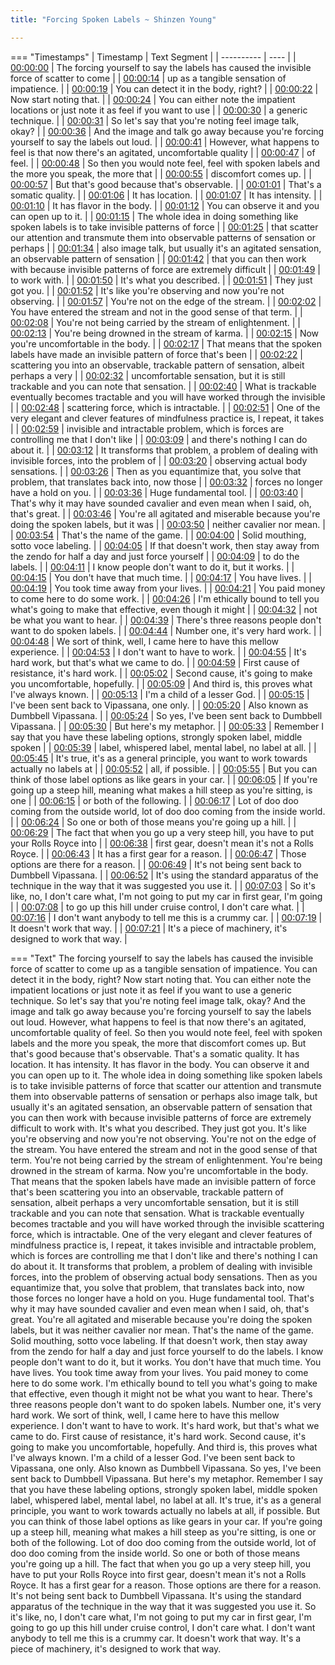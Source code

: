 ```yaml
---
title: "Forcing Spoken Labels ~ Shinzen Young"

---
```

=== "Timestamps"
    | Timestamp | Text Segment |
    | ---------- | ----  |
    | [00:00:00](https://www.youtube.com/watch?v=cRPfi_Bw1pQ&t=0) |  The forcing yourself to say the labels has caused the invisible force of scatter to come |
    | [00:00:14](https://www.youtube.com/watch?v=cRPfi_Bw1pQ&t=14) |  up as a tangible sensation of impatience. |
    | [00:00:19](https://www.youtube.com/watch?v=cRPfi_Bw1pQ&t=19) |  You can detect it in the body, right? |
    | [00:00:22](https://www.youtube.com/watch?v=cRPfi_Bw1pQ&t=22) |  Now start noting that. |
    | [00:00:24](https://www.youtube.com/watch?v=cRPfi_Bw1pQ&t=24) |  You can either note the impatient locations or just note it as feel if you want to use |
    | [00:00:30](https://www.youtube.com/watch?v=cRPfi_Bw1pQ&t=30) |  a generic technique. |
    | [00:00:31](https://www.youtube.com/watch?v=cRPfi_Bw1pQ&t=31) |  So let's say that you're noting feel image talk, okay? |
    | [00:00:36](https://www.youtube.com/watch?v=cRPfi_Bw1pQ&t=36) |  And the image and talk go away because you're forcing yourself to say the labels out loud. |
    | [00:00:41](https://www.youtube.com/watch?v=cRPfi_Bw1pQ&t=41) |  However, what happens to feel is that now there's an agitated, uncomfortable quality |
    | [00:00:47](https://www.youtube.com/watch?v=cRPfi_Bw1pQ&t=47) |  of feel. |
    | [00:00:48](https://www.youtube.com/watch?v=cRPfi_Bw1pQ&t=48) |  So then you would note feel, feel with spoken labels and the more you speak, the more that |
    | [00:00:55](https://www.youtube.com/watch?v=cRPfi_Bw1pQ&t=55) |  discomfort comes up. |
    | [00:00:57](https://www.youtube.com/watch?v=cRPfi_Bw1pQ&t=57) |  But that's good because that's observable. |
    | [00:01:01](https://www.youtube.com/watch?v=cRPfi_Bw1pQ&t=61) |  That's a somatic quality. |
    | [00:01:06](https://www.youtube.com/watch?v=cRPfi_Bw1pQ&t=66) |  It has location. |
    | [00:01:07](https://www.youtube.com/watch?v=cRPfi_Bw1pQ&t=67) |  It has intensity. |
    | [00:01:10](https://www.youtube.com/watch?v=cRPfi_Bw1pQ&t=70) |  It has flavor in the body. |
    | [00:01:12](https://www.youtube.com/watch?v=cRPfi_Bw1pQ&t=72) |  You can observe it and you can open up to it. |
    | [00:01:15](https://www.youtube.com/watch?v=cRPfi_Bw1pQ&t=75) |  The whole idea in doing something like spoken labels is to take invisible patterns of force |
    | [00:01:25](https://www.youtube.com/watch?v=cRPfi_Bw1pQ&t=85) |  that scatter our attention and transmute them into observable patterns of sensation or perhaps |
    | [00:01:34](https://www.youtube.com/watch?v=cRPfi_Bw1pQ&t=94) |  also image talk, but usually it's an agitated sensation, an observable pattern of sensation |
    | [00:01:42](https://www.youtube.com/watch?v=cRPfi_Bw1pQ&t=102) |  that you can then work with because invisible patterns of force are extremely difficult |
    | [00:01:49](https://www.youtube.com/watch?v=cRPfi_Bw1pQ&t=109) |  to work with. |
    | [00:01:50](https://www.youtube.com/watch?v=cRPfi_Bw1pQ&t=110) |  It's what you described. |
    | [00:01:51](https://www.youtube.com/watch?v=cRPfi_Bw1pQ&t=111) |  They just got you. |
    | [00:01:52](https://www.youtube.com/watch?v=cRPfi_Bw1pQ&t=112) |  It's like you're observing and now you're not observing. |
    | [00:01:57](https://www.youtube.com/watch?v=cRPfi_Bw1pQ&t=117) |  You're not on the edge of the stream. |
    | [00:02:02](https://www.youtube.com/watch?v=cRPfi_Bw1pQ&t=122) |  You have entered the stream and not in the good sense of that term. |
    | [00:02:08](https://www.youtube.com/watch?v=cRPfi_Bw1pQ&t=128) |  You're not being carried by the stream of enlightenment. |
    | [00:02:13](https://www.youtube.com/watch?v=cRPfi_Bw1pQ&t=133) |  You're being drowned in the stream of karma. |
    | [00:02:15](https://www.youtube.com/watch?v=cRPfi_Bw1pQ&t=135) |  Now you're uncomfortable in the body. |
    | [00:02:17](https://www.youtube.com/watch?v=cRPfi_Bw1pQ&t=137) |  That means that the spoken labels have made an invisible pattern of force that's been |
    | [00:02:22](https://www.youtube.com/watch?v=cRPfi_Bw1pQ&t=142) |  scattering you into an observable, trackable pattern of sensation, albeit perhaps a very |
    | [00:02:32](https://www.youtube.com/watch?v=cRPfi_Bw1pQ&t=152) |  uncomfortable sensation, but it is still trackable and you can note that sensation. |
    | [00:02:40](https://www.youtube.com/watch?v=cRPfi_Bw1pQ&t=160) |  What is trackable eventually becomes tractable and you will have worked through the invisible |
    | [00:02:48](https://www.youtube.com/watch?v=cRPfi_Bw1pQ&t=168) |  scattering force, which is intractable. |
    | [00:02:51](https://www.youtube.com/watch?v=cRPfi_Bw1pQ&t=171) |  One of the very elegant and clever features of mindfulness practice is, I repeat, it takes |
    | [00:02:59](https://www.youtube.com/watch?v=cRPfi_Bw1pQ&t=179) |  invisible and intractable problem, which is forces are controlling me that I don't like |
    | [00:03:09](https://www.youtube.com/watch?v=cRPfi_Bw1pQ&t=189) |  and there's nothing I can do about it. |
    | [00:03:12](https://www.youtube.com/watch?v=cRPfi_Bw1pQ&t=192) |  It transforms that problem, a problem of dealing with invisible forces, into the problem of |
    | [00:03:20](https://www.youtube.com/watch?v=cRPfi_Bw1pQ&t=200) |  observing actual body sensations. |
    | [00:03:26](https://www.youtube.com/watch?v=cRPfi_Bw1pQ&t=206) |  Then as you equantimize that, you solve that problem, that translates back into, now those |
    | [00:03:32](https://www.youtube.com/watch?v=cRPfi_Bw1pQ&t=212) |  forces no longer have a hold on you. |
    | [00:03:36](https://www.youtube.com/watch?v=cRPfi_Bw1pQ&t=216) |  Huge fundamental tool. |
    | [00:03:40](https://www.youtube.com/watch?v=cRPfi_Bw1pQ&t=220) |  That's why it may have sounded cavalier and even mean when I said, oh, that's great. |
    | [00:03:46](https://www.youtube.com/watch?v=cRPfi_Bw1pQ&t=226) |  You're all agitated and miserable because you're doing the spoken labels, but it was |
    | [00:03:50](https://www.youtube.com/watch?v=cRPfi_Bw1pQ&t=230) |  neither cavalier nor mean. |
    | [00:03:54](https://www.youtube.com/watch?v=cRPfi_Bw1pQ&t=234) |  That's the name of the game. |
    | [00:04:00](https://www.youtube.com/watch?v=cRPfi_Bw1pQ&t=240) |  Solid mouthing, sotto voce labeling. |
    | [00:04:05](https://www.youtube.com/watch?v=cRPfi_Bw1pQ&t=245) |  If that doesn't work, then stay away from the zendo for half a day and just force yourself |
    | [00:04:09](https://www.youtube.com/watch?v=cRPfi_Bw1pQ&t=249) |  to do the labels. |
    | [00:04:11](https://www.youtube.com/watch?v=cRPfi_Bw1pQ&t=251) |  I know people don't want to do it, but it works. |
    | [00:04:15](https://www.youtube.com/watch?v=cRPfi_Bw1pQ&t=255) |  You don't have that much time. |
    | [00:04:17](https://www.youtube.com/watch?v=cRPfi_Bw1pQ&t=257) |  You have lives. |
    | [00:04:19](https://www.youtube.com/watch?v=cRPfi_Bw1pQ&t=259) |  You took time away from your lives. |
    | [00:04:21](https://www.youtube.com/watch?v=cRPfi_Bw1pQ&t=261) |  You paid money to come here to do some work. |
    | [00:04:26](https://www.youtube.com/watch?v=cRPfi_Bw1pQ&t=266) |  I'm ethically bound to tell you what's going to make that effective, even though it might |
    | [00:04:32](https://www.youtube.com/watch?v=cRPfi_Bw1pQ&t=272) |  not be what you want to hear. |
    | [00:04:39](https://www.youtube.com/watch?v=cRPfi_Bw1pQ&t=279) |  There's three reasons people don't want to do spoken labels. |
    | [00:04:44](https://www.youtube.com/watch?v=cRPfi_Bw1pQ&t=284) |  Number one, it's very hard work. |
    | [00:04:48](https://www.youtube.com/watch?v=cRPfi_Bw1pQ&t=288) |  We sort of think, well, I came here to have this mellow experience. |
    | [00:04:53](https://www.youtube.com/watch?v=cRPfi_Bw1pQ&t=293) |  I don't want to have to work. |
    | [00:04:55](https://www.youtube.com/watch?v=cRPfi_Bw1pQ&t=295) |  It's hard work, but that's what we came to do. |
    | [00:04:59](https://www.youtube.com/watch?v=cRPfi_Bw1pQ&t=299) |  First cause of resistance, it's hard work. |
    | [00:05:02](https://www.youtube.com/watch?v=cRPfi_Bw1pQ&t=302) |  Second cause, it's going to make you uncomfortable, hopefully. |
    | [00:05:09](https://www.youtube.com/watch?v=cRPfi_Bw1pQ&t=309) |  And third is, this proves what I've always known. |
    | [00:05:13](https://www.youtube.com/watch?v=cRPfi_Bw1pQ&t=313) |  I'm a child of a lesser God. |
    | [00:05:15](https://www.youtube.com/watch?v=cRPfi_Bw1pQ&t=315) |  I've been sent back to Vipassana, one only. |
    | [00:05:20](https://www.youtube.com/watch?v=cRPfi_Bw1pQ&t=320) |  Also known as Dumbbell Vipassana. |
    | [00:05:24](https://www.youtube.com/watch?v=cRPfi_Bw1pQ&t=324) |  So yes, I've been sent back to Dumbbell Vipassana. |
    | [00:05:30](https://www.youtube.com/watch?v=cRPfi_Bw1pQ&t=330) |  But here's my metaphor. |
    | [00:05:33](https://www.youtube.com/watch?v=cRPfi_Bw1pQ&t=333) |  Remember I say that you have these labeling options, strongly spoken label, middle spoken |
    | [00:05:39](https://www.youtube.com/watch?v=cRPfi_Bw1pQ&t=339) |  label, whispered label, mental label, no label at all. |
    | [00:05:45](https://www.youtube.com/watch?v=cRPfi_Bw1pQ&t=345) |  It's true, it's as a general principle, you want to work towards actually no labels at |
    | [00:05:52](https://www.youtube.com/watch?v=cRPfi_Bw1pQ&t=352) |  all, if possible. |
    | [00:05:55](https://www.youtube.com/watch?v=cRPfi_Bw1pQ&t=355) |  But you can think of those label options as like gears in your car. |
    | [00:06:05](https://www.youtube.com/watch?v=cRPfi_Bw1pQ&t=365) |  If you're going up a steep hill, meaning what makes a hill steep as you're sitting, is one |
    | [00:06:15](https://www.youtube.com/watch?v=cRPfi_Bw1pQ&t=375) |  or both of the following. |
    | [00:06:17](https://www.youtube.com/watch?v=cRPfi_Bw1pQ&t=377) |  Lot of doo doo coming from the outside world, lot of doo doo coming from the inside world. |
    | [00:06:24](https://www.youtube.com/watch?v=cRPfi_Bw1pQ&t=384) |  So one or both of those means you're going up a hill. |
    | [00:06:29](https://www.youtube.com/watch?v=cRPfi_Bw1pQ&t=389) |  The fact that when you go up a very steep hill, you have to put your Rolls Royce into |
    | [00:06:38](https://www.youtube.com/watch?v=cRPfi_Bw1pQ&t=398) |  first gear, doesn't mean it's not a Rolls Royce. |
    | [00:06:43](https://www.youtube.com/watch?v=cRPfi_Bw1pQ&t=403) |  It has a first gear for a reason. |
    | [00:06:47](https://www.youtube.com/watch?v=cRPfi_Bw1pQ&t=407) |  Those options are there for a reason. |
    | [00:06:49](https://www.youtube.com/watch?v=cRPfi_Bw1pQ&t=409) |  It's not being sent back to Dumbbell Vipassana. |
    | [00:06:52](https://www.youtube.com/watch?v=cRPfi_Bw1pQ&t=412) |  It's using the standard apparatus of the technique in the way that it was suggested you use it. |
    | [00:07:03](https://www.youtube.com/watch?v=cRPfi_Bw1pQ&t=423) |  So it's like, no, I don't care what, I'm not going to put my car in first gear, I'm going |
    | [00:07:08](https://www.youtube.com/watch?v=cRPfi_Bw1pQ&t=428) |  to go up this hill under cruise control, I don't care what. |
    | [00:07:16](https://www.youtube.com/watch?v=cRPfi_Bw1pQ&t=436) |  I don't want anybody to tell me this is a crummy car. |
    | [00:07:19](https://www.youtube.com/watch?v=cRPfi_Bw1pQ&t=439) |  It doesn't work that way. |
    | [00:07:21](https://www.youtube.com/watch?v=cRPfi_Bw1pQ&t=441) |  It's a piece of machinery, it's designed to work that way. |

=== "Text"
     The forcing yourself to say the labels has caused the invisible force of scatter to come up as a tangible sensation of impatience. You can detect it in the body, right? Now start noting that. You can either note the impatient locations or just note it as feel if you want to use a generic technique. So let's say that you're noting feel image talk, okay? And the image and talk go away because you're forcing yourself to say the labels out loud. However, what happens to feel is that now there's an agitated, uncomfortable quality of feel. So then you would note feel, feel with spoken labels and the more you speak, the more that discomfort comes up. But that's good because that's observable. That's a somatic quality. It has location. It has intensity. It has flavor in the body. You can observe it and you can open up to it. The whole idea in doing something like spoken labels is to take invisible patterns of force that scatter our attention and transmute them into observable patterns of sensation or perhaps also image talk, but usually it's an agitated sensation, an observable pattern of sensation that you can then work with because invisible patterns of force are extremely difficult to work with. It's what you described. They just got you. It's like you're observing and now you're not observing. You're not on the edge of the stream. You have entered the stream and not in the good sense of that term. You're not being carried by the stream of enlightenment. You're being drowned in the stream of karma. Now you're uncomfortable in the body. That means that the spoken labels have made an invisible pattern of force that's been scattering you into an observable, trackable pattern of sensation, albeit perhaps a very uncomfortable sensation, but it is still trackable and you can note that sensation. What is trackable eventually becomes tractable and you will have worked through the invisible scattering force, which is intractable. One of the very elegant and clever features of mindfulness practice is, I repeat, it takes invisible and intractable problem, which is forces are controlling me that I don't like and there's nothing I can do about it. It transforms that problem, a problem of dealing with invisible forces, into the problem of observing actual body sensations. Then as you equantimize that, you solve that problem, that translates back into, now those forces no longer have a hold on you. Huge fundamental tool. That's why it may have sounded cavalier and even mean when I said, oh, that's great. You're all agitated and miserable because you're doing the spoken labels, but it was neither cavalier nor mean. That's the name of the game. Solid mouthing, sotto voce labeling. If that doesn't work, then stay away from the zendo for half a day and just force yourself to do the labels. I know people don't want to do it, but it works. You don't have that much time. You have lives. You took time away from your lives. You paid money to come here to do some work. I'm ethically bound to tell you what's going to make that effective, even though it might not be what you want to hear. There's three reasons people don't want to do spoken labels. Number one, it's very hard work. We sort of think, well, I came here to have this mellow experience. I don't want to have to work. It's hard work, but that's what we came to do. First cause of resistance, it's hard work. Second cause, it's going to make you uncomfortable, hopefully. And third is, this proves what I've always known. I'm a child of a lesser God. I've been sent back to Vipassana, one only. Also known as Dumbbell Vipassana. So yes, I've been sent back to Dumbbell Vipassana. But here's my metaphor. Remember I say that you have these labeling options, strongly spoken label, middle spoken label, whispered label, mental label, no label at all. It's true, it's as a general principle, you want to work towards actually no labels at all, if possible. But you can think of those label options as like gears in your car. If you're going up a steep hill, meaning what makes a hill steep as you're sitting, is one or both of the following. Lot of doo doo coming from the outside world, lot of doo doo coming from the inside world. So one or both of those means you're going up a hill. The fact that when you go up a very steep hill, you have to put your Rolls Royce into first gear, doesn't mean it's not a Rolls Royce. It has a first gear for a reason. Those options are there for a reason. It's not being sent back to Dumbbell Vipassana. It's using the standard apparatus of the technique in the way that it was suggested you use it. So it's like, no, I don't care what, I'm not going to put my car in first gear, I'm going to go up this hill under cruise control, I don't care what. I don't want anybody to tell me this is a crummy car. It doesn't work that way. It's a piece of machinery, it's designed to work that way.